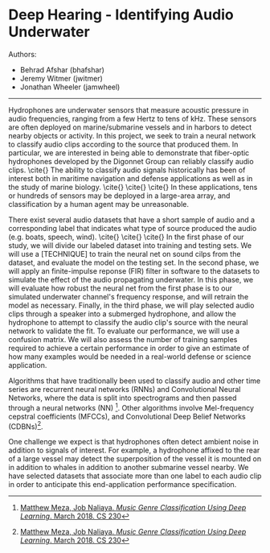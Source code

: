 # Deep Hearing - Identifying Audio Underwater 

Authors:

- Behrad Afshar (bhafshar)
- Jeremy Witmer (jwitmer)
- Jonathan Wheeler (jamwheel)

--- 
Hydrophones are underwater sensors that measure acoustic pressure in audio frequencies, ranging from a few Hertz to tens of kHz. 
These sensors are often deployed on marine/submarine vessels and in harbors to detect nearby objects or activity.
In this project, we seek to train a neural network to classify audio clips according to the source that produced them.
In particular, we are interested in being able to demonstrate that fiber-optic hydrophones developed by the Digonnet Group can reliably classify audio clips. \cite{}
The ability to classify audio signals historically has been of interest both in maritime navigation and defense applications as well as in the study of marine biology. \cite{} \cite{} \cite{} 
In these applications, tens or hundreds of sensors may be deployed in a large-area array, and classification by a human agent may be unreasonable.

There exist several audio datasets that have a short sample of audio and a corresponding label that indicates what type of source produced the audio (e.g. boats, speech, wind). \cite{} \cite{} \cite{}
In the first phase of our study, we will divide our labeled dataset into training and testing sets. We will use a [TECHNIQUE] to train the neural net on sound cilps from the dataset, and evaluate the model on the testing set. In the second phase, we will apply an finite-impulse reponse (FIR) filter in software to the datasets to simulate the effect of the audio propagating underwater. In this phase, we will evaluate how robust the neural net from the first phase is to our simulated underwater channel's frequency response, and will retrain the model as necessary. Finally, in the third phase, we will play selected audio clips through a speaker into a submerged hydrophone, and allow the hydrophone to attempt to classify the audio clip's source with the neural network to validate the fit. To evaluate our performance, we will use a confusion matrix. We will also assess the number of training samples required to achieve a certain performance in order to give an estimate of how many examples would be needed in a real-world defense or science application.
        
Algorithms that have traditionally been used to classify audio and other time series are recurrent neural networks (RNNs) and Convolutional Neural Networks, where the data is split into spectrograms and then passed through a neural networks (NN) [^cs230-winter-project]. Other algorithms involve Mel-frequency cepstral coefficients (MFCCs), and Convolutional Deep Belief Networks (CDBNs)[^cs230-winter-project].

One challenge we expect is that hydrophones often detect ambient noise in addition to signals of interest.
For example, a hydrophone affixed to the rear of a large vessel may detect the superposition of the vessel it is mounted on in addition to whales in addition to another submarine vessel nearby. 
We have selected datasets that associate more than one label to each audio clip in order to anticipate this end-application performance specification.

[^cs230-winter-project]: [Matthew Meza, Job Naliaya. *Music Genre Classification Using Deep Learning*. March 2018. CS 230](http://cs230.stanford.edu/files_winter_2018/projects/6936608.pdf)
